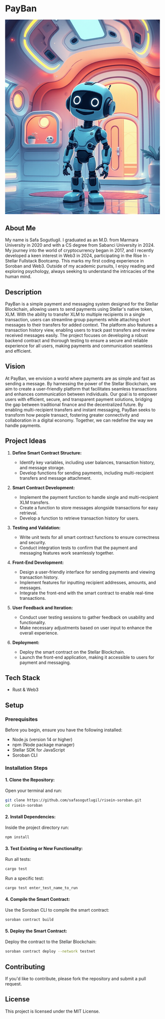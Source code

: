 # PayBan

![PayBan](payban.png)

## About Me

My name is Safa Sogutlugil. I graduated as an M.D. from Marmara University in 2020 and with a CS degree from Sabanci University in 2024. My journey into the world of cryptocurrency began in 2017, and I recently developed a keen interest in Web3 in 2024, participating in the Rise In - Stellar Fullstack Bootcamp. This marks my first coding experience in Soroban and Web3. Outside of my academic pursuits, I enjoy reading and exploring psychology, always seeking to understand the intricacies of the human mind.

## Description

PayBan is a simple payment and messaging system designed for the Stellar Blockchain, allowing users to send payments using Stellar's native token, XLM. With the ability to transfer XLM to multiple recipients in a single transaction, users can streamline group payments while attaching short messages to their transfers for added context. The platform also features a transaction history view, enabling users to track past transfers and review received messages easily. The project focuses on developing a robust backend contract and thorough testing to ensure a secure and reliable experience for all users, making payments and communication seamless and efficient.


## Vision

At PayBan, we envision a world where payments are as simple and fast as sending a message. By harnessing the power of the Stellar Blockchain, we aim to create a user-friendly platform that facilitates seamless transactions and enhances communication between individuals. Our goal is to empower users with efficient, secure, and transparent payment solutions, bridging the gap between traditional finance and the decentralized future. By enabling multi-recipient transfers and instant messaging, PayBan seeks to transform how people transact, fostering greater connectivity and collaboration in a digital economy. Together, we can redefine the way we handle payments.

## Project Ideas

1. **Define Smart Contract Structure:**
   - Identify key variables, including user balances, transaction history, and message storage.
   - Develop functions for sending payments, including multi-recipient transfers and message attachment.

2. **Smart Contract Development:**
   - Implement the payment function to handle single and multi-recipient XLM transfers.
   - Create a function to store messages alongside transactions for easy retrieval.
   - Develop a function to retrieve transaction history for users.

3. **Testing and Validation:**
   - Write unit tests for all smart contract functions to ensure correctness and security.
   - Conduct integration tests to confirm that the payment and messaging features work seamlessly together.

4. **Front-End Development:**
   - Design a user-friendly interface for sending payments and viewing transaction history.
   - Implement features for inputting recipient addresses, amounts, and messages.
   - Integrate the front-end with the smart contract to enable real-time transactions.

5. **User Feedback and Iteration:**
   - Conduct user testing sessions to gather feedback on usability and functionality.
   - Make necessary adjustments based on user input to enhance the overall experience.

6. **Deployment:**
   - Deploy the smart contract on the Stellar Blockchain.
   - Launch the front-end application, making it accessible to users for payment and messaging.

## Tech Stack

- Rust & Web3

## Setup

### Prerequisites

Before you begin, ensure you have the following installed:

- Node.js (version 14 or higher)
- npm (Node package manager)
- Stellar SDK for JavaScript
- Soroban CLI

### Installation Steps

#### 1. Clone the Repository:
Open your terminal and run:
```bash
git clone https://github.com/safasogutlugil/risein-soroban.git
cd risein-soroban
```

#### 2. Install Dependencies:
Inside the project directory run:
```bash
npm install
```

#### 3. Test Existing or New Functionality:
Run all tests:
```bash
cargo test
```
Run a specific test:
```bash
cargo test enter_test_name_to_run
```

#### 4. Compile the Smart Contract:
Use the Soroban CLI to compile the smart contract:
```bash
soroban contract build
```

#### 5. Deploy the Smart Contract:
Deploy the contract to the Stellar Blockchain:
```bash
soroban contract deploy --network testnet
```





## Contributing

If you'd like to contribute, please fork the repository and submit a pull request.

## License

This project is licensed under the MIT License.